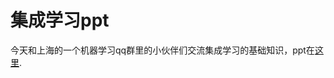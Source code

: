 集成学习ppt
=================

今天和上海的一个机器学习qq群里的小伙伴们交流集成学习的基础知识，ppt在[这里](http://luoleicn.github.io/source/ensemble-learning.pdf).
